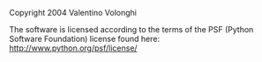 Copyright 2004 Valentino Volonghi

The software is licensed according to the terms of the PSF (Python Software Foundation) license found here: http://www.python.org/psf/license/